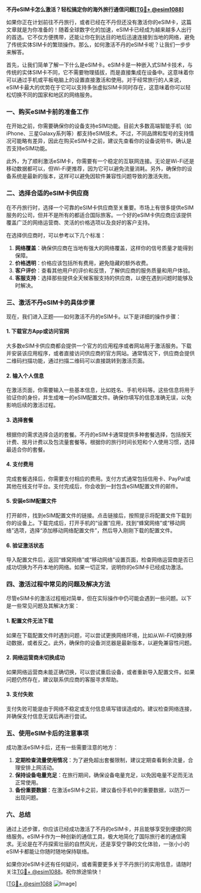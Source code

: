 **不丹eSIM卡怎么激活？轻松搞定你的海外旅行通信问题[[TG💪+ @esim1088](https://t.me/s/esim1088)]**

如果你正在计划前往不丹旅行，或者已经在不丹但还没有激活你的eSIM卡，这篇文章就是为你准备的！随着全球数字化的加速，eSIM卡已经成为越来越多人出行的首选。它不仅方便携带，还能让你在到达目的地后迅速连接到当地的网络，避免了传统实体SIM卡的繁琐操作。那么，如何激活不丹的eSIM卡呢？让我们一步步来解答。

首先，让我们简单了解一下什么是eSIM卡。eSIM卡是一种嵌入式SIM卡技术，与传统的实体SIM卡不同，它不需要物理插拔，而是直接集成在设备中。这意味着你可以通过手机或平板电脑上的设置直接激活和使用。对于经常旅行的人来说，eSIM卡最大的优势在于它可以支持多张虚拟SIM卡同时存在，这意味着你可以轻松切换不同的国家和地区的网络服务。

### 一、购买eSIM卡前的准备工作

在开始之前，你需要确保你的设备支持eSIM功能。目前大多数高端智能手机（如iPhone、三星Galaxy系列等）都支持eSIM技术。不过，不同品牌和型号的支持情况可能略有差异，因此在购买eSIM卡之前，建议先查看你的设备说明书，确认是否支持eSIM功能。

此外，为了顺利激活eSIM卡，你需要有一个稳定的互联网连接。无论是Wi-Fi还是移动数据都可以，但Wi-Fi更推荐，因为它可以避免流量消耗。另外，确保你的设备系统是最新的版本，这样可以避免因软件兼容性问题导致的激活失败。

### 二、选择合适的eSIM卡供应商

在不丹旅行时，选择一个可靠的eSIM卡供应商至关重要。市场上有很多提供eSIM服务的公司，但并不是所有的都适合国际旅客。一个好的eSIM卡供应商应该提供覆盖广泛的网络运营商、灵活的价格选项以及良好的客户支持。

在选择供应商时，可以参考以下几个标准：

1. **网络覆盖**：确保供应商在当地有强大的网络覆盖，这样你的信号质量才能得到保障。
2. **价格透明**：价格应该包括所有费用，避免隐藏的额外收费。
3. **客户评价**：查看其他用户的评价和反馈，了解供应商的服务质量和用户体验。
4. **客服支持**：选择那些提供全天候客服支持的供应商，以便在遇到问题时能够及时解决。

### 三、激活不丹eSIM卡的具体步骤

现在，我们进入正题——如何激活不丹的eSIM卡。以下是详细的操作步骤：

#### 1. 下载官方App或访问官网

大多数eSIM卡供应商都会提供一个官方的应用程序或者网站用于激活服务。下载并安装该应用程序，或者直接访问供应商的官方网站。通常情况下，供应商会提供二维码扫描功能，通过扫描二维码可以直接跳转到激活页面。

#### 2. 输入个人信息

在激活页面，你需要输入一些基本信息，比如姓名、手机号码等。这些信息将用于验证你的身份，并生成唯一的eSIM配置文件。确保你填写的信息准确无误，以免影响后续的激活过程。

#### 3. 选择套餐

根据你的需求选择合适的套餐。不丹的eSIM卡通常提供多种套餐选择，包括按天计费、按月计费以及包流量套餐等。根据你的旅行时间长短和个人使用习惯，选择最适合你的套餐。

#### 4. 支付费用

完成套餐选择后，你需要支付相应的费用。支付方式通常包括信用卡、PayPal或其他在线支付平台。支付完成后，你会收到一封包含eSIM配置文件的邮件。

#### 5. 安装eSIM配置文件

打开邮件，找到eSIM配置文件的链接。点击链接后，按照提示将配置文件下载到你的设备上。下载完成后，打开手机的“设置”应用，找到“蜂窝网络”或“移动网络”选项，选择“添加移动网络配置文件”，然后导入刚刚下载的配置文件。

#### 6. 验证激活状态

导入配置文件后，返回“蜂窝网络”或“移动网络”设置页面，检查网络运营商是否已成功切换为不丹本地的网络。如果一切正常，说明你的eSIM卡已经成功激活。

### 四、激活过程中常见的问题及解决方法

尽管eSIM卡的激活过程相对简单，但在实际操作中仍可能会遇到一些问题。以下是一些常见问题及其解决方案：

#### 1. 配置文件无法下载

如果在下载配置文件时遇到问题，可以尝试更换网络环境，比如从Wi-Fi切换到移动数据，或者反之。此外，确保你的设备浏览器是最新版本，以避免兼容性问题。

#### 2. 网络运营商未切换成功

如果网络运营商未能正确切换，可以尝试重启设备，或者重新导入配置文件。如果问题仍然存在，建议联系供应商的客服寻求帮助。

#### 3. 支付失败

支付失败可能是由于网络不稳定或支付信息填写错误造成的。建议检查网络连接，并确保支付信息无误后再进行尝试。

### 五、使用eSIM卡后的注意事项

成功激活eSIM卡后，还有一些需要注意的地方：

1. **定期检查流量使用情况**：为了避免超出套餐限制，建议定期查看剩余流量，合理安排上网活动。
2. **保持设备电量充足**：在旅行期间，确保设备电量充足，以免因电量不足而无法正常使用。
3. **备份重要数据**：在激活eSIM卡之前，建议备份手机中的重要数据，以防万一出现问题。

### 六、总结

通过上述步骤，你应该已经成功激活了不丹的eSIM卡，并且能够享受到便捷的网络服务。eSIM卡作为一种创新的通信工具，极大地简化了国际旅行者的通信需求。无论是在不丹探索壮丽的自然风光，还是享受宁静的文化体验，一张小小的eSIM卡都能让你随时随地保持联络。

如果你对eSIM卡还有任何疑问，或者需要更多关于不丹旅行的实用信息，请随时关注[TG💪+ @esim1088](https://t.me/s/esim1088)。祝你旅途愉快！

[[TG💪+ @esim1088](https://t.me/s/esim1088) ![Image](https://i.postimg.cc/4NQfJmqS/Snipaste-2025-05-13-00-14-12.png)]